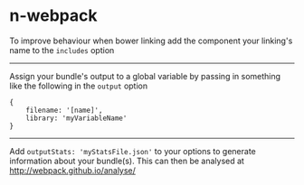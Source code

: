 # n-webpack
To improve behaviour when bower linking add the component your linking's name to the `includes` option
- - -
Assign your bundle's output to a global variable by passing in something like the following in the `output` option
```
{
	filename: '[name]',
	library: 'myVariableName'
}
```
- - -
Add `outputStats: 'myStatsFile.json'` to your options to generate information about your bundle(s). This can then be analysed at http://webpack.github.io/analyse/
